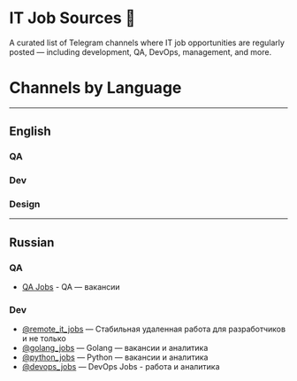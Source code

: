 # IT Job Sources 📌

A curated list of Telegram channels where IT job opportunities are regularly posted — including development, QA, DevOps, management, and more.

# Channels by Language

--------
## English
### QA
### Dev
### Design

--------
## Russian
### QA
- [QA Jobs](https://t.me/qa_jobs) - QA — вакансии
### Dev
- [@remote_it_jobs](https://t.me/remote_it_jobs) — Стабильная удаленная работа для разработчиков и не только
- [@golang_jobs](https://t.me/golang_jobs) — Golang — вакансии и аналитика
- [@python_jobs](https://t.me/python_jobs) — Python — вакансии и аналитика
- [@devops_jobs](https://t.me/devops_jobs) — DevOps Jobs - работа и аналитика

